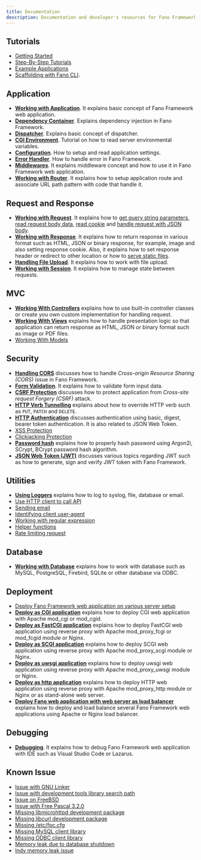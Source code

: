 ```yaml
---
title: Documentation
description: Documentation and developer's resources for Fano Framework, web application framework for modern Pascal programming language
---
```


## Tutorials

- [Getting Started](/getting-started)
- [Step-By-Step Tutorials](/tutorials)
- [Example Applications](/examples)
- [Scaffolding with Fano CLI](/scaffolding-with-fano-cli).

## Application

- **[Working with Application](/working-with-application)**. It explains basic concept of Fano Framework web application.
- **[Dependency Container](/dependency-container)**. Explains dependency injection in Fano Framework.
- **[Dispatcher](/dispatcher)**. Explains basic concept of dispatcher.
- **[CGI Environment](/environment)**. Tutorial on how to read server environmental variables.
- **[Configuration](/configuration)**. How to setup and read application settings.
- **[Error Handler](/error-handler)**. How to handle error in Fano Framework.
- **[Middlewares](/middlewares)**. It explains middleware concept and how to use it in Fano Framework web application.
- **[Working with Router](/working-with-router)**. It explains how to setup application route and associate URL path pattern with code that handle it.

## Request and Response

- **[Working with Request](/working-with-request)**. It explains how to [get query string parameters](/working-with-request#getting-query-parameters), [read request body data](/working-with-request#get-post-put-patch-data), [read cookie](/working-with-request#retrieve-cookies) and [handle request with JSON body](/working-with-request#handling-request-with-json-body).
- **[Working with Response](/working-with-response)**. It explains how to return response in various format such as HTML, JSON or binary response, for example, image and also setting response cookie. Also, it explains how to set response header or redirect to other location or how to [serve static files](/working-with-response/serve-static-files).
- **[Handling File Upload](/handling-file-upload)**. It explains how to work with file upload.
- **[Working with Session](/working-with-session)**. It explains how to manage state between requests.

## MVC

- **[Working With Controllers](/working-with-controllers)** explains how to use built-in controller classes or create you own custom implementation for handling request.
- **[Working With Views](/working-with-views)** explains how to handle presentation logic so that application can return response as HTML, JSON or binary format such as image or PDF files.
- [Working With Models](/working-with-models)

## Security

- **[Handling CORS](/security/handling-cors)** discusses how to handle *Cross-origin Resource Sharing (CORS)* issue in Fano Framework.
- **[Form Validation](/security/form-validation)**. It explains how to validate form input data.
- **[CSRF Protection](/security/csrf-protection)** discusses how to protect application from *Cross-site request Forgery (CSRF)* attack.
- **[HTTP Verb Tunnelling](/security/http-verb-tunnelling)** explains about how to override HTTP verb such as `PUT`, `PATCH` and `DELETE`.
- **[HTTP Authentication](/security/http-authentication)** discusses authentication using basic, digest, bearer token authentication. It is also related to JSON Web Token.
- [XSS Protection](/security/xss-protection)
- [Clickjacking Protection](/security/clickjacking-protection)
- **[Password hash](/security/password-hash)** explains how to properly hash password using Argon2i, SCrypt, BCrypt password hash algorithm.
- **[JSON Web Token (JWT)](/security/jwt)** discusses various topics regarding JWT such as how to generate, sign and verify JWT token with Fano Framework.

## Utilities

- **[Using Loggers](/utilities/using-loggers)** explains how to log to syslog, file, database or email.
- [Use HTTP client to call API](/utilities/http-clients)
- [Sending email](/utilities/sending-email)
- [Identifying client user-agent](/utilities/identifying-client-user-agent)
- [Working with regular expression](/utilities/regular-expression)
- [Helper functions](/utilities/helper-functions)
- [Rate limiting request](/utilities/rate-limit)

## Database

- **[Working with Database](/database)** explains how to work with database such as MySQL, PostgreSQL, Firebird, SQLite or other database via ODBC.

## Deployment

- [Deploy Fano Framework web application on various server setup](/deployment)
- **[Deploy as CGI application](/deployment/cgi)** explains how to deploy CGI web application with Apache mod_cgi or mod_cgid.
- **[Deploy as FastCGI application](/deployment/fastcgi)** explains how to deploy FastCGI web application using reverse proxy with Apache mod_proxy_fcgi or mod_fcgid module or Nginx.
- **[Deploy as SCGI application](/deployment/scgi)** explains how to deploy SCGI web application using reverse proxy with Apache mod_proxy_scgi module or Nginx.
- **[Deploy as uwsgi application](/deployment/uwsgi)** explains how to deploy uwsgi web application using reverse proxy with Apache mod_proxy_uwsgi module or Nginx.
- **[Deploy as http application](/deployment/standalone-web-server)** explains how to deploy HTTP web application using reverse proxy with Apache mod_proxy_http module or Nginx or as stand-alone web server.
- **[Deploy Fano web application with web server as load balancer](/deployment/load-balancer-setup)** explains how to deploy and load balance several Fano Framework web applications using Apache or Nginx load balancer.

## Debugging

- **[Debugging](/debugging)**. It explains how to debug Fano Framework web application with IDE such as Visual Studio Code or Lazarus.

## Known Issue
- [Issue with GNU Linker](/known-issues#issue-with-gnu-linker)
- [Issue with development tools library search path](/known-issues#issue-with-gcc-library-search-path)
- [Issue on FreeBSD](/known-issues#issue-on-freebsd)
- [Issue with Free Pascal 3.2.0](/known-issues#issue-with-free-pascal-3.2.0)
- [Missing libmicrohttpd development package](/known-issues#missing-libmicrohttpd-development-package)
- [Missing libcurl development package](/known-issues#missing-libcurl-development-package)
- [Missing /etc/fpc.cfg](/known-issues#missing-etc-fpc-cfg)
- [Missing MySQL client library](/known-issues#missing-mysql-client-library)
- [Missing ODBC client library](/known-issues#missing-odbc-client-library)
- [Memory leak due to database shutdown](/known-issues#shut-down-database-server-may-cause-memory-leak)
- [Indy memory leak issue](/known-issues#indy-memory-leak-issue)
